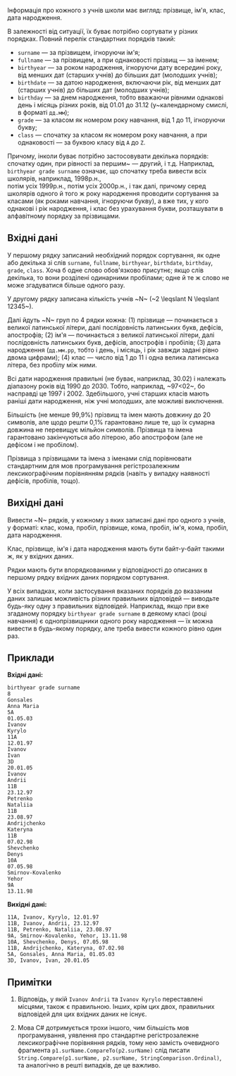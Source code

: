 ﻿Інформація про кожного з учнів школи має вигляд: прізвище, ім'я, клас, дата народження.

В залежності від ситуації, їх буває потрібно сортувати у різних порядках. Повний перелік стандартних порядків такий:

- `surname` — за прізвищем, ігноруючи ім'я;
- `fullname` — за прізвищем, а при однаковості прізвищ — за іменем;
- `birthyear` — за роком народження, ігноруючи дату всер*е*дині року, від менших дат (старших учнів) до більших дат (молодших учнів);
- `birthdate` — за датою народження, включаючи рік, від менших дат (старших учнів) до більших дат (молодших учнів);
- `birthday` — за днем народження, тобто вважаючи рівними однакові день і місяць різних років, від 01.01 до 31.12 (у~календарному смислі, в форматі `дд.мм`);
- `grade` — за класом як номером року навчання, від 1 до 11, ігноруючи букву;
- `class` — спочатку за класом як номером року навчання, а при однаковості — за буквою класу від `A` до `Z`.

Причому, інколи буває потрібно застосовувати декілька порядків: спочатку один, при рівності за першим~ — другий, і т.д.
Наприклад, `birthyear grade surname` означає, що спочатку треба вивести всіх школярів, наприклад, 1998р.н.,  
потім усіх 1999р.н., потім усіх 2000р.н., і так далі, причому серед школярів одного й того ж року народження
проводити сортування за класами (як роками навчання, ігноруючи букву), а вже тих, у кого однакові і рік народження,
і клас без урахування букви, розташувати в алфавітному порядку за прізвищами.

## Вхідні дані
У першому рядку записаний необхідний порядок сортування, як одне або декілька зі слів
`surname`, `fullname`, `birthyear`, `birthdate`, `birthday`, `grade`, `class`.
Хоча б одне слово обов'язково присутнє; якщо слів декілька, то вони розділені одинарними пробілами;
одне й те ж слово не може згадуватися більше одного разу.

У другому рядку записана кількість учнів ~N~ (~2 \leqslant N \leqslant 12345~).

Далі йдуть ~N~ груп по 4 рядки кожна:
(1) прізвище — починається з великої латинської літери, далі послідовність латинських букв, дефісів, апострофів;
(2) ім'я — починається з великої латинської літери, далі послідовність латинських букв, дефісів, апострофів і пробілів;
(3) дата народження (`дд.мм.рр`, тобто і день, і місяць, і рік завжди задані рівно двома цифрами);
(4) клас — число від 1 до 11 і одна велика латинська літера, без пробілу між ними.

Всі дати народження правильні (не буває, наприклад, 30.02) і належать діапазону років від 1990 до 2030.
Тобто, наприклад, ~97<02~, бо насправді це 1997 і 2002. Здебільшого, учні старших класів мають раніші дати народження, ніж учні молодших, але можливі виключення.

Більшість (не менше 99,9%) прізвищ та імен мають довжину до 20 символів, але щодо решти 0,1% гарантовано лише те,
що їх сумарна довжина не перевищує мільйон символів. Прізвища та імена гарантовано закінчуються або літерою, або апострофом
(але не дефісом і не пробілом).

Прізвища з прізвищами та імена з іменами слід порівнювати стандартним для мов програмування регістрозалежним лексикографічним порівнянням рядків (навіть у випадку наявності дефісів, пробілів, тощо).

## Вихідні дані

Вивести ~N~ рядків, у кожному з яких записані дані про одного з учнів, у форматі:
клас, кома, пробіл, прізвище, кома, пробіл, ім'я, кома, пробіл, дата народження.

Клас, прізвище, ім'я і дата народження мають бути байт-у-байт такими ж, як у вхідних даних.

Рядки мають бути впорядкованими у відповідності до описаних в першому рядку вхідних даних порядком сортування.

У всіх випадках, коли застосування вказаних порядків до вказаним даних залишає можливість різних правильних відповідей —
виводьте будь-яку одну з правильних відповідей. Наприклад, якщо при вже згаданому порядку  `birthyear grade surname`  в деякому класі (році навчання) є однопрізвищники одного року народження — їх можна вивести в будь-якому порядку, але треба вивести кожного рівно один раз.

## Приклади

**Вхідні дані:**
```
birthyear grade surname
8
Gonsales
Anna Maria
5A
01.05.03
Ivanov
Kyrylo
11A
12.01.97
Ivanov
Ivan
3D
20.01.05
Ivanov
Andrii
11B
23.12.97
Petrenko
Nataliia
11B
23.08.97
Andrijchenko
Kateryna
11B
07.02.98
Shevchenko
Denys
10A
07.05.98
Smirnov-Kovalenko
Yehor
9A
13.11.98
```

**Вихідні дані:**
```
11A, Ivanov, Kyrylo, 12.01.97
11B, Ivanov, Andrii, 23.12.97
11B, Petrenko, Nataliia, 23.08.97
9A, Smirnov-Kovalenko, Yehor, 13.11.98
10A, Shevchenko, Denys, 07.05.98
11B, Andrijchenko, Kateryna, 07.02.98
5A, Gonsales, Anna Maria, 01.05.03
3D, Ivanov, Ivan, 20.01.05
```

## Примітки
1. Відповідь, у якій `Ivanov Andrii` та `Ivanov Kyrylo` переставлені місцями, також є правильною.
Інших, крім цих двох, правильних відповідей для цих вхідних даних не існує.

2. Мова C# дотримується трохи іншого, чим більшість мов програмування, уявлення про стандартне регістрозалежне лексикографічне порівняння рядків, тому нею замість очевидного фрагмента `p1.surName.CompareTo(p2.surName)`
слід писати `String.Compare(p1.surName, p2.surName, StringComparison.Ordinal)`,
та аналогічно в решті випадків, де це важливо.
